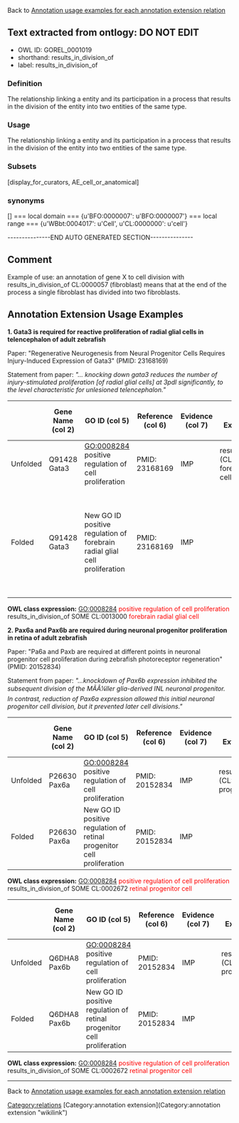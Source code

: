 Back to [Annotation usage examples for each annotation extension relation](http://wiki.geneontology.org/index.php/Annotation_usage_examples_for_each_annotation_extension_relation)

## Text extracted from ontlogy: DO NOT EDIT
* OWL ID: GOREL_0001019
* shorthand: results_in_division_of
* label: results_in_division_of
### Definition
The relationship linking a entity and its participation in a process that results in the division of the entity into two entities of the same type.
### Usage
The relationship linking a entity and its participation in a process that results in the division of the entity into two entities of the same type.
### Subsets
[display_for_curators, AE_cell_or_anatomical]
### synonyms
[]
=== local domain ===
{u'BFO:0000007': u'BFO:0000007'}
=== local range ===
{u'WBbt:0004017': u'Cell', u'CL:0000000': u'cell'}

---------------END AUTO GENERATED SECTION---------------


Comment
-------

Example of use: an annotation of gene X to cell division with results\_in\_division\_of CL:0000057 (fibroblast) means that at the end of the process a single fibroblast has divided into two fibroblasts.

Annotation Extension Usage Examples
-----------------------------------

**1. Gata3 is required for reactive proliferation of radial glial cells in telencephalon of adult zebrafish**

Paper: "Regenerative Neurogenesis from Neural Progenitor Cells Requires Injury-Induced Expression of Gata3" (PMID: 23168169)

Statement from paper: *"... knocking down gata3 reduces the number of injury-stimulated proliferation [of radial glial cells] at 3pdl significantly, to the level characteristic for unlesioned telencephalon."*

|          | Gene Name (col 2) | GO ID (col 5)                                                              | Reference (col 6) | Evidence (col 7) | Annotation Extension (col 16)                                      | Parent terms of new folded GO term                                                                                                          |
|----------|-------------------|----------------------------------------------------------------------------|-------------------|------------------|--------------------------------------------------------------------|---------------------------------------------------------------------------------------------------------------------------------------------|
| Unfolded | Q91428 Gata3      | <GO:0008284> positive regulation of cell proliferation                     | PMID: 23168169    | IMP              | results\_in\_division\_of (CL:0013000 forebrain radial glial cell) |
| Folded   | Q91428 Gata3      | New GO ID positive regulation of forebrain radial glial cell proliferation | PMID: 23168169    | IMP              |                                                                    | is\_a new GO: positive regulation of radial glial cell proliferation, is\_a child of <GO:0008284> positive regulation of cell proliferation |

**OWL class expression:** <GO:0008284> <span style="color:red">positive regulation of cell proliferation</span> results\_in\_division\_of SOME CL:0013000 <span style="color:red">forebrain radial glial cell</span>

**2. Pax6a and Pax6b are required during neuronal progenitor proliferation in retina of adult zebrafish**

Paper: "Pa6a and Paxb are required at different points in neuronal progenitor cell proliferation during zebrafish photoreceptor regeneration" (PMID: 20152834)

Statement from paper: *"...knockdown of Pax6b expression inhibited the subsequent division of the MÃÂ¼ller glia-derived INL neuronal progenitor. In contrast, reduction of Pax6a expression allowed this initial neuronal progenitor cell division, but it prevented later cell divisions."*

|          | Gene Name (col 2) | GO ID (col 5)                                                          | Reference (col 6) | Evidence (col 7) | Annotation Extension (col 16)                                  | Parent terms of new folded GO term                           |
|----------|-------------------|------------------------------------------------------------------------|-------------------|------------------|----------------------------------------------------------------|--------------------------------------------------------------|
| Unfolded | P26630 Pax6a      | <GO:0008284> positive regulation of cell proliferation                 | PMID: 20152834    | IMP              | results\_in\_division\_of (CL:0002672 retinal progenitor cell) |
| Folded   | P26630 Pax6a      | New GO ID positive regulation of retinal progenitor cell proliferation | PMID: 20152834    | IMP              |                                                                | is\_a <GO:0008284> positive regulation of cell proliferation |

**OWL class expression:** <GO:0008284> <span style="color:red">positive regulation of cell proliferation</span> results\_in\_division\_of SOME CL:0002672 <span style="color:red">retinal progenitor cell</span>

|          | Gene Name (col 2) | GO ID (col 5)                                                          | Reference (col 6) | Evidence (col 7) | Annotation Extension (col 16)                                  | Parent terms of new folded GO term                           |
|----------|-------------------|------------------------------------------------------------------------|-------------------|------------------|----------------------------------------------------------------|--------------------------------------------------------------|
| Unfolded | Q6DHA8 Pax6b      | <GO:0008284> positive regulation of cell proliferation                 | PMID: 20152834    | IMP              | results\_in\_division\_of (CL:0002672 retinal progenitor cell) |
| Folded   | Q6DHA8 Pax6b      | New GO ID positive regulation of retinal progenitor cell proliferation | PMID: 20152834    | IMP              |                                                                | is\_a <GO:0008284> positive regulation of cell proliferation |

**OWL class expression:** <GO:0008284> <span style="color:red">positive regulation of cell proliferation</span> results\_in\_division\_of SOME CL:0002672 <span style="color:red">retinal progenitor cell</span>

------------------------------------------------------------------------

Back to [Annotation usage examples for each annotation extension relation](http://wiki.geneontology.org/index.php/Annotation_usage_examples_for_each_annotation_extension_relation)

<Category:relations> [Category:annotation extension](Category:annotation extension "wikilink")
